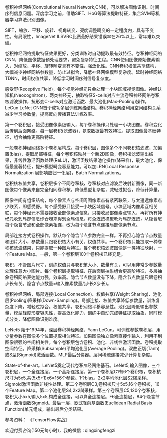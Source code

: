 卷积神经网络(Convolutional Neural Network,CNN)，可以解决图像识别、时间序列信息问题。深度学习之前，借助SIFT、HoG等算法提取特征，集合SVM等机器学习算法识别图像。

SIFT，缩放、平移、旋转、视角转变、亮度调整畸变的一定程度内，具有不变性。有局限性，ImageNet ILSVRC比赛最好结果错误率在26%以上，常年难以突破。

卷积神经网络提取特征效果更好，分类训练时自动提取最有效特征。卷积神经网络CNN，降低图像数据预处理要求，避免复杂特征工程。CNN使用图像原始像素输入，对缩放、平移、旋转畸变具有不变性，强泛化性。CNN卷积权值共享结构，大幅减少神经网络参数量，防止过拟合，降低神经网络模型复杂度。延时神经网络TDNN，时间权值共享，降低学习时间序列信号复杂度。

感受野(Receptive Field)，每个视觉神经元只会处理一小块区域视觉图像。神经认知机(Neocognitron)，两类神经元，抽取特征S-cells对应主流卷积神经网络卷积核滤波操作，抗形变C-cells对应激活函数、最大池化(Max-Pooling)操作。LeCun LeNet CNN首个成功多层训练网络结构。卷积神经网络利用空间结构关系减少学习参数量，提高反向传播算法训练效率。

第一个卷积层，接受图像像素级输入，每个卷积操作只处理一小块图像。卷积变化后传到后面网络。每一层卷积(滤波器)，提取数据最有效特征。提取图像最基础特征，组合抽像更高阶特征。

一般卷积神经网络多个卷积层构成。每个卷积层，图像多个不同卷积核滤波，加偏置(bias)，提取局部特征，每个卷积核映射一个新2D图像，卷积核滤波输出结果，非线性激活函数处理(ReLU)，激活函数结果池化操作(降采样)，最大池化，保留最显著特征，提升模型畸变容忍能力。可以加LRN(Local Response Normalization 局部响应归一化层)，Batch Normalizations。

卷积核权值共享，卷积层多个不同卷积核，卷积核对应滤波后映射新图像，同一新图像每个像素来自完全相同卷积核。降低模型复杂度，减轻过拟合，降低计算量。

图像空间有组织结构，每个像素点与空间周围像素点有紧密联系，与太遥远像素点少联系，即感受野。每个感受野只接受一小块区域信号。小块区域内像素互相关联，每个神经元不需要接收全部像素点信息，只接收局部像素点输入，再将所有神经元收到局部信息综合起来得到全局信息。将全连接模型改为局部连接，从隐含层每个隐含节点和全部像素相连，改为每个隐含节点连接局部像素节点。

局部连接方式卷积操作，默认每个隐含节点参数完全一样。不再担心隐含节点数量和图片大小，参数量只跟卷积核大小有关。权值共享。一个卷积核只能提取一种卷积核滤波结果，只能提取一种图片特征。每个卷积核滤波图像是一类特征映射，一个Feature Map。一般，第一个卷积层100个卷积核已经充足。

卷积，不管图片尺寸，训练权值只与卷积核大小、数量有关，可以用非常少参数量处理任意大小图片。每个卷积层提取特征，在后面层抽象组合更高阶特征，多层抽象卷积网络表达能力强，效率高。隐含节点数量没有下降，隐含节点数量只跟卷积步长有关。隐含节点数量=输入像素数量/(步长X步长)。

卷积神经网络，局部连接(Local Connection)、权值共享(Weight Sharing)、池化层(Pooling)降采样(Down-Sampling)。局部连接、权值共享降低参数量，训练复杂度下降，减轻过拟合。权值共享，卷积网络平移容忍性。池化层降低输出参数量，模型轻度形变容忍性，提高泛化能力。训练中自动完成特征提取抽象，同时模式分类，降低图像识别难度。

LeNet5 始于1994年，深层卷积神经网络。Yann LeCun。可训练参数卷积层，用少量参数在图像多个位置提取相似特征。如果图像独立像素直接作输入，利用不到图像很强的空间相关性。每个卷积层包含卷积、池化、非线性激活函数。卷积提取空间特征。降采样(Subsample)平均池化层(Average Pooling)。双曲正切(Tanh)或S型(Sigmoid)激活函数。MLP最后分类器。层间稀疏连接减少计算复杂度。

State-of-the-art。LeNet5奠定现代卷积神经网络基石。LeNet5,输入图像，三个卷积层，一个全连接层，一个高斯连接层。第一个卷积层C1有6个卷积核，卷积核尺寸为5x5,共(5x5+1)x6=156个参数。1个bias。2x2平均池化层S2降采样。Sigmoid激活函数非线性处理。第二个卷积层C3,卷积核尺寸5x5,16个卷积核，16个Feature Map。第二个池化层S4,2x2降采样。第三个卷积层C5,120个卷积核，卷积大小5x5,输入5x5,构成全连接，可以算全连接层。F6全连接层，84个隐含节点，激活函数Sigmoid。最后一层，欧式径向基函数(Euclidean Radial Basis Function)单元组成，输出最后分类结果。

参考资料：
《TensorFlow实战》

欢迎付费咨询(150元每小时)，我的微信：qingxingfengzi